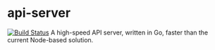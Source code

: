 # api-server
[![Build Status](https://travis-ci.org/MyHomeworkSpace/api-server.svg?branch=master)](https://travis-ci.org/MyHomeworkSpace/api-server)
A high-speed API server, written in Go, faster than the current Node-based solution.
